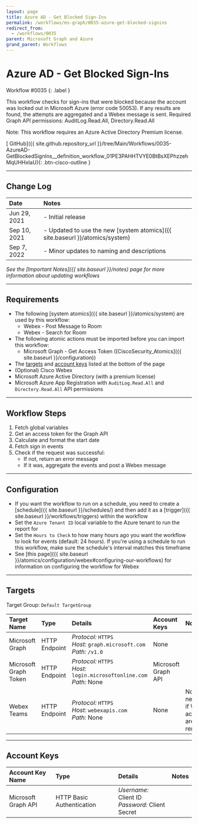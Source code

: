 ```yaml
---
layout: page
title: Azure AD - Get Blocked Sign-Ins
permalink: /workflows/ms-graph/0035-azure-get-blocked-signins
redirect_from:
  - /workflows/0035
parent: Microsoft Graph and Azure
grand_parent: Workflows
---
```


# Azure AD - Get Blocked Sign-Ins
<div markdown="1">
Workflow #0035
{: .label }
</div>

This workflow checks for sign-ins that were blocked because the account was locked out in Microsoft Azure (error code 50053). If any results are found, the attempts are aggregated and a Webex message is sent. Required Graph API permissions: AuditLog.Read.All, Directory.Read.All

Note: This workflow requires an Azure Active Directory Premium license.

[<i class="fab fa-github mr-1"></i> GitHub]({{ site.github.repository_url }}/tree/Main/Workflows/0035-AzureAD-GetBlockedSignIns__definition_workflow_01PE3PAHHTVYE0BtBsXEPhzzehMqUHHxIaU){: .btn-cisco-outline }

---

## Change Log

| Date | Notes |
|:-----|:------|
| Jun 29, 2021 | - Initial release |
| Sep 10, 2021 | - Updated to use the new [system atomics]({{ site.baseurl }}/atomics/system) |
| Sep 7, 2022 | - Minor updates to naming and descriptions |

_See the [Important Notes]({{ site.baseurl }}/notes) page for more information about updating workflows_

---

## Requirements
* The following [system atomics]({{ site.baseurl }}/atomics/system) are used by this workflow:
	* Webex - Post Message to Room
	* Webex - Search for Room
* The following atomic actions must be imported before you can import this workflow:
	* Microsoft Graph - Get Access Token ([CiscoSecurity_Atomics]({{ site.baseurl }}/configuration))
* The [targets](#targets) and [account keys](#account-keys) listed at the bottom of the page
* (Optional) Cisco Webex
* Microsoft Azure Active Directory (with a premium license)
* Microsoft Azure App Registration with `AuditLog.Read.All` and `Directory.Read.All` API permissions

---

## Workflow Steps
1. Fetch global variables
1. Get an access token for the Graph API
1. Calculate and format the start date
1. Fetch sign in events
1. Check if the request was successful:
	* If not, return an error message
	* If it was, aggregate the events and post a Webex message

---

## Configuration
* If you want the workflow to run on a schedule, you need to create a [schedule]({{ site.baseurl }}/schedules/) and then add it as a [trigger]({{ site.baseurl }}/workflows/triggers) within the workflow
* Set the `Azure Tenant ID` local variable to the Azure tenant to run the report for
* Set the `Hours to Check` to how many hours ago you want the workflow to look for events (default: 24 hours). If you're using a schedule to run this workflow, make sure the schedule's interval matches this timeframe
* See [this page]({{ site.baseurl }}/atomics/configuration/webex#configuring-our-workflows) for information on configuring the workflow for Webex

---

## Targets
Target Group: `Default TargetGroup`

| Target Name | Type | Details | Account Keys | Notes |
|:------------|:-----|:--------|:-------------|:------|
| Microsoft Graph | HTTP Endpoint | _Protocol:_ `HTTPS`<br />_Host:_ `graph.microsoft.com`<br />_Path:_ `/v1.0` | None | |
| Microsoft Graph Token | HTTP Endpoint | _Protocol:_ `HTTPS`<br />_Host:_ `login.microsoftonline.com`<br />_Path:_ None | Microsoft Graph API | |
| Webex Teams | HTTP Endpoint | _Protocol:_ `HTTPS`<br />_Host:_ `webexapis.com`<br />_Path:_ None | None | Not necessary if Webex activities are removed |

---

## Account Keys

| Account Key Name | Type | Details | Notes |
|:-----------------|:-----|:--------|:------|
| Microsoft Graph API | HTTP Basic Authentication | _Username:_ Client ID<br />_Password:_ Client Secret | |

